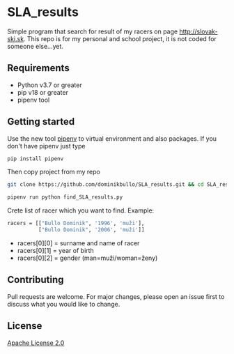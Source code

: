 # SLA_results
Simple program that search for result of my racers on page http://slovak-ski.sk.
This repo is for my personal and school project, it is not coded for someone else...yet.

## Requirements
* Python v3.7 or greater
* pip v18 or greater
* pipenv tool
  
## Getting started

Use the new tool [pipenv](https://pipenv.readthedocs.io/en/latest/) to virtual environment and also packages.
If you don't have pipenv just type
```bash
pip install pipenv
 ```
Then copy project from my repo
```bash
git clone https://github.com/dominikbullo/SLA_results.git && cd SLA_results

pipenv run python find_SLA_results.py
```
Crete list of racer which you want to find.
Example:
```bash
racers = [["Bullo Dominik", '1996', 'muži'],
          ["Bullo Dominik", '2006', 'muži']]
```

* racers[0][0] = surname and name of racer
* racers[0][1] = year of birth
* racers[0][2] = gender (man=muži/woman=ženy)



## Contributing
Pull requests are welcome. For major changes, please open an issue first to discuss what you would like to change.

## License
[Apache License 2.0](https://choosealicense.com/licenses/apache-2.0/#)